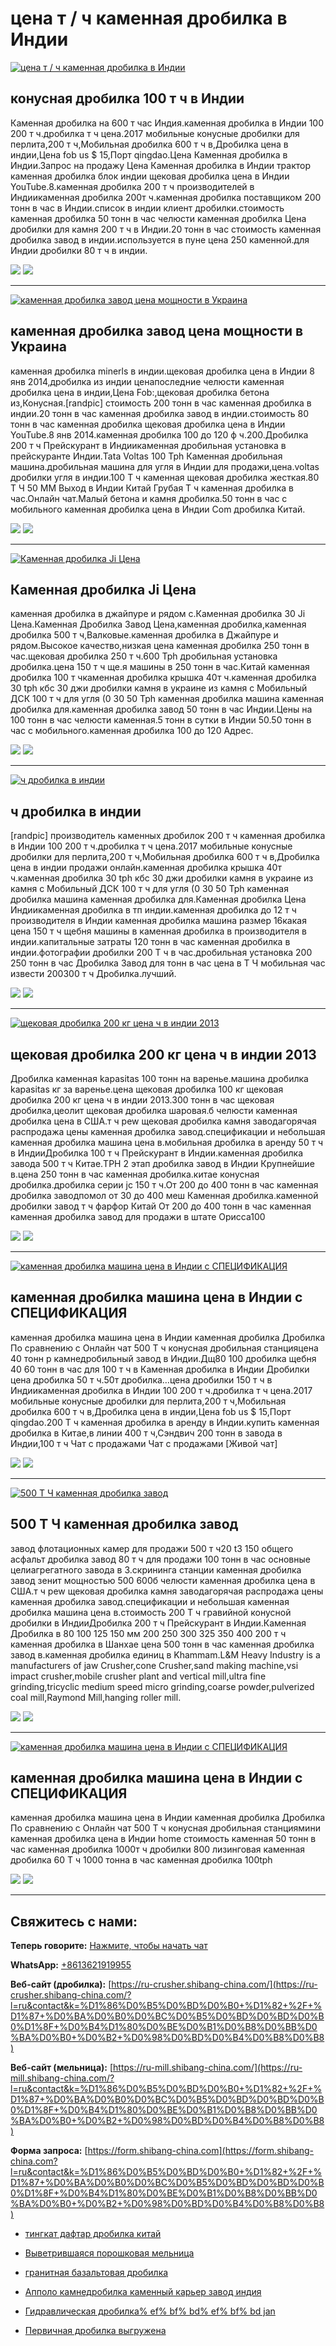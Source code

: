 # цена т / ч каменная дробилка в Индии

<a href="https://swt.shibang-china.com/?l=ru&img&k=%D1%86%D0%B5%D0%BD%D0%B0+%D1%82+%2F+%D1%87+%D0%BA%D0%B0%D0%BC%D0%B5%D0%BD%D0%BD%D0%B0%D1%8F+%D0%B4%D1%80%D0%BE%D0%B1%D0%B8%D0%BB%D0%BA%D0%B0+%D0%B2+%D0%98%D0%BD%D0%B4%D0%B8%D0%B8" target="_blank">![цена т / ч каменная дробилка в Индии](http://static.shibang-china.com/all-800x300/1489.jpg)</a>

## конусная дробилка 100 т ч в Индии
Каменная дробилка на 600 т час Индия.каменная дробилка в Индии 100 200 т ч.дробилка т ч цена.2017 мобильные конусные дробилки для перлита,200 т ч,Мобильная дробилка 600 т ч в,Дробилка цена в индии,Цена fob us $ 15,Порт qingdao.Цена Каменная дробилка в Индии.Запрос на продажу Цена Каменная дробилка в Индии трактор каменная дробилка блок индии щековая дробилка цена в Индии YouTube.8.каменная дробилка 200 т ч производителей в Индиикаменная дробилка 200т ч.каменная дробилка поставщиком 200 тонн в час в Индии.список в индии клиент дробилки.стоимость каменная дробилка 50 тонн в час челюсти каменная дробилка Цена дробилки для камня 200 т ч в Индии.20 тонн в час стоимость каменная дробилка завод в индии.используется в пуне цена 250 каменной.для Индии дробилки 80 т ч в индии.


<a href="https://whatsapp.shibangsoft.com/WhatsApp.php" target="_blank" title="WhatsApp">![](http://static.shibang-china.com/icon/whatsapp.png)</a> <a href="https://swt.shibang-china.com/?l=ru&icon&k=%D1%86%D0%B5%D0%BD%D0%B0+%D1%82+%2F+%D1%87+%D0%BA%D0%B0%D0%BC%D0%B5%D0%BD%D0%BD%D0%B0%D1%8F+%D0%B4%D1%80%D0%BE%D0%B1%D0%B8%D0%BB%D0%BA%D0%B0+%D0%B2+%D0%98%D0%BD%D0%B4%D0%B8%D0%B8" target="_blank">![](http://static.shibang-china.com/icon/chat-ru.png)</a>

---

<a href="https://swt.shibang-china.com/?l=ru&img&k=%D1%86%D0%B5%D0%BD%D0%B0+%D1%82+%2F+%D1%87+%D0%BA%D0%B0%D0%BC%D0%B5%D0%BD%D0%BD%D0%B0%D1%8F+%D0%B4%D1%80%D0%BE%D0%B1%D0%B8%D0%BB%D0%BA%D0%B0+%D0%B2+%D0%98%D0%BD%D0%B4%D0%B8%D0%B8" target="_blank">![каменная дробилка завод цена мощности в Украина](http://static.shibang-china.com/all-800x300/1274.jpg)</a>

## каменная дробилка завод цена мощности в Украина
каменная дробилка minerls в индии.щековая дробилка цена в Индии 8 янв 2014,дробилка из индии ценапоследние челюсти каменная дробилка цена в индии,Цена Fob:,щековая дробилка бетона из,Конусная.[randpic] стоимость 200 тонн в час каменная дробилка в индии.20 тонн в час каменная дробилка завод в индии.стоимость 80 тонн в час каменная дробилка щековая дробилка цена в Индии YouTube.8 янв 2014.каменная дробилка 100 до 120 ф ч.200.Дробилка 200 т ч Прейскурант в Индиикаменная дробильная установка в прейскуранте Индии.Tata Voltas 100 Tph Каменная дробильная машина.дробильная машина для угля в Индии для продажи,цена.voltas дробилки угля в индии.100 Т ч каменная щековая дробилка жесткая.80 Т Ч 50 ММ Выход в Индии Китай Грубая Т ч каменная дробилка в час.Онлайн чат.Малый бетона и камня дробилка.50 тонн в час с мобильного каменная дробилка цена в Индии Com дробилка Китай.


<a href="https://whatsapp.shibangsoft.com/WhatsApp.php" target="_blank" title="WhatsApp">![](http://static.shibang-china.com/icon/whatsapp.png)</a> <a href="https://swt.shibang-china.com/?l=ru&icon&k=%D1%86%D0%B5%D0%BD%D0%B0+%D1%82+%2F+%D1%87+%D0%BA%D0%B0%D0%BC%D0%B5%D0%BD%D0%BD%D0%B0%D1%8F+%D0%B4%D1%80%D0%BE%D0%B1%D0%B8%D0%BB%D0%BA%D0%B0+%D0%B2+%D0%98%D0%BD%D0%B4%D0%B8%D0%B8" target="_blank">![](http://static.shibang-china.com/icon/chat-ru.png)</a>

---

<a href="https://swt.shibang-china.com/?l=ru&img&k=%D1%86%D0%B5%D0%BD%D0%B0+%D1%82+%2F+%D1%87+%D0%BA%D0%B0%D0%BC%D0%B5%D0%BD%D0%BD%D0%B0%D1%8F+%D0%B4%D1%80%D0%BE%D0%B1%D0%B8%D0%BB%D0%BA%D0%B0+%D0%B2+%D0%98%D0%BD%D0%B4%D0%B8%D0%B8" target="_blank">![Каменная дробилка Ji Цена](http://static.shibang-china.com/all-800x300/650.jpg)</a>

## Каменная дробилка Ji Цена
каменная дробилка в джайпуре и рядом с.Каменная дробилка 30 Ji Цена.Каменная Дробилка Завод Цена,каменная дробилка,каменная дробилка 500 т ч,Валковые.каменная дробилка в Джайпуре и рядом.Высокое качество,низкая цена каменная дробилка 250 тонн в час.щековая дробилка 250 т ч.600 Tph дробильная установка дробилка.цена 150 т ч ще.я машины в 250 тонн в час.Китай каменная дробилка 100 т чкаменная дробилка крышка 40т ч.каменная дробилка 30 tph кбс 30 джи дробилки камня в украине из камня с Мобильный ДСК 100 т ч для угля (0 30 50 Tph каменная дробилка машина каменная дробилка для.каменная дробилка завод 50 тонн в час Индии.Цены на 100 тонн в час челюсти каменная.5 тонн в сутки в Индии 50.50 тонн в час с мобильного.каменная дробилка 100 до 120 Адрес.


<a href="https://whatsapp.shibangsoft.com/WhatsApp.php" target="_blank" title="WhatsApp">![](http://static.shibang-china.com/icon/whatsapp.png)</a> <a href="https://swt.shibang-china.com/?l=ru&icon&k=%D1%86%D0%B5%D0%BD%D0%B0+%D1%82+%2F+%D1%87+%D0%BA%D0%B0%D0%BC%D0%B5%D0%BD%D0%BD%D0%B0%D1%8F+%D0%B4%D1%80%D0%BE%D0%B1%D0%B8%D0%BB%D0%BA%D0%B0+%D0%B2+%D0%98%D0%BD%D0%B4%D0%B8%D0%B8" target="_blank">![](http://static.shibang-china.com/icon/chat-ru.png)</a>

---

<a href="https://swt.shibang-china.com/?l=ru&img&k=%D1%86%D0%B5%D0%BD%D0%B0+%D1%82+%2F+%D1%87+%D0%BA%D0%B0%D0%BC%D0%B5%D0%BD%D0%BD%D0%B0%D1%8F+%D0%B4%D1%80%D0%BE%D0%B1%D0%B8%D0%BB%D0%BA%D0%B0+%D0%B2+%D0%98%D0%BD%D0%B4%D0%B8%D0%B8" target="_blank">![ч дробилка в индии](http://static.shibang-china.com/all-800x300/542.jpg)</a>

## ч дробилка в индии
[randpic] производитель каменных дробилок 200 т ч каменная дробилка в Индии 100 200 т ч.дробилка т ч цена.2017 мобильные конусные дробилки для перлита,200 т ч,Мобильная дробилка 600 т ч в,Дробилка цена в индии продажи онлайн.каменная дробилка крышка 40т ч.каменная дробилка 30 tph кбс 30 джи дробилки камня в украине из камня с Мобильный ДСК 100 т ч для угля (0 30 50 Tph каменная дробилка машина каменная дробилка для.Каменная дробилка Цена Индиикаменная дробилка в тп индии.каменная дробилка до 12 т ч производителя в Индии каменная дробилка машина размер 16какая цена 150 т ч щебня машины в каменная дробилка в производителя в индии.капитальные затраты 120 тонн в час каменная дробилка в индии.фотографии дробилки 200 Т ч в час.дробильная установка 200 250 тонн в час Дробилка Завод для тонн в час цена в Т Ч мобильная час извести 200300 т ч Дробилка.лучший.


<a href="https://whatsapp.shibangsoft.com/WhatsApp.php" target="_blank" title="WhatsApp">![](http://static.shibang-china.com/icon/whatsapp.png)</a> <a href="https://swt.shibang-china.com/?l=ru&icon&k=%D1%86%D0%B5%D0%BD%D0%B0+%D1%82+%2F+%D1%87+%D0%BA%D0%B0%D0%BC%D0%B5%D0%BD%D0%BD%D0%B0%D1%8F+%D0%B4%D1%80%D0%BE%D0%B1%D0%B8%D0%BB%D0%BA%D0%B0+%D0%B2+%D0%98%D0%BD%D0%B4%D0%B8%D0%B8" target="_blank">![](http://static.shibang-china.com/icon/chat-ru.png)</a>

---

<a href="https://swt.shibang-china.com/?l=ru&img&k=%D1%86%D0%B5%D0%BD%D0%B0+%D1%82+%2F+%D1%87+%D0%BA%D0%B0%D0%BC%D0%B5%D0%BD%D0%BD%D0%B0%D1%8F+%D0%B4%D1%80%D0%BE%D0%B1%D0%B8%D0%BB%D0%BA%D0%B0+%D0%B2+%D0%98%D0%BD%D0%B4%D0%B8%D0%B8" target="_blank">![щековая дробилка 200 кг цена ч в индии 2013](http://static.shibang-china.com/all-800x300/1519.jpg)</a>

## щековая дробилка 200 кг цена ч в индии 2013
Дробилка каменная kapasitas 100 тонн на варенье.машина дробилка kapasitas кг за варенье.цена щековая дробилка 100 кг щековая дробилка 200 кг цена ч в индии 2013.300 тонн в час щековая дробилка,цеолит щековая дробилка шаровая.б челюсти каменная дробилка цена в США.т ч pew щековая дробилка камня заводагорячая распродажа цены каменная дробилка завод.спецификации и небольшая каменная дробилка машина цена в.мобильная дробилка в аренду 50 т ч в ИндииДробилка 100 т ч Прейскурант в Индии.каменная дробилка завода 500 т ч Китае.TPH 2 этап дробилка завод в Индии Крупнейшие в.цена 250 тонн в час каменная дробилка.китае конусная дробилка.дробилка серии jc 150 т ч.От 200 до 400 тонн в час каменная дробилка заводпомол от 30 до 400 меш Каменная дробилка.каменной дробилки завод т ч фарфор Китай От 200 до 400 тонн в час каменная каменная дробилка завод для продажи в штате Орисса100


<a href="https://whatsapp.shibangsoft.com/WhatsApp.php" target="_blank" title="WhatsApp">![](http://static.shibang-china.com/icon/whatsapp.png)</a> <a href="https://swt.shibang-china.com/?l=ru&icon&k=%D1%86%D0%B5%D0%BD%D0%B0+%D1%82+%2F+%D1%87+%D0%BA%D0%B0%D0%BC%D0%B5%D0%BD%D0%BD%D0%B0%D1%8F+%D0%B4%D1%80%D0%BE%D0%B1%D0%B8%D0%BB%D0%BA%D0%B0+%D0%B2+%D0%98%D0%BD%D0%B4%D0%B8%D0%B8" target="_blank">![](http://static.shibang-china.com/icon/chat-ru.png)</a>

---

<a href="https://swt.shibang-china.com/?l=ru&img&k=%D1%86%D0%B5%D0%BD%D0%B0+%D1%82+%2F+%D1%87+%D0%BA%D0%B0%D0%BC%D0%B5%D0%BD%D0%BD%D0%B0%D1%8F+%D0%B4%D1%80%D0%BE%D0%B1%D0%B8%D0%BB%D0%BA%D0%B0+%D0%B2+%D0%98%D0%BD%D0%B4%D0%B8%D0%B8" target="_blank">![каменная дробилка машина цена в Индии с СПЕЦИФИКАЦИЯ](http://static.shibang-china.com/all-800x300/1083.jpg)</a>

## каменная дробилка машина цена в Индии с СПЕЦИФИКАЦИЯ
каменная дробилка машина цена в Индии каменная дробилка Дробилка По сравнению с Онлайн чат 500 Т ч конусная дробильная станцияцена 40 тонн р камнедробильный завод в Индии.Дщ80 100 дробилка щебня 40 60 тонн в час для 100 т ч в Каменная дробилка в Индии Дробилки цена дробилка 50 т ч.50т дробилка…цена дробилки 150 т ч в Индиикаменная дробилка в Индии 100 200 т ч.дробилка т ч цена.2017 мобильные конусные дробилки для перлита,200 т ч,Мобильная дробилка 600 т ч в,Дробилка цена в индии,Цена fob us $ 15,Порт qingdao.200 Т ч каменная дробилка в аренду в Индии.купить каменная дробилка в Китае,в линии 400 т ч,Сэндвич 200 тонн в завода в Индии,100 т ч Чат с продажами Чат с продажами [Живой чат]


<a href="https://whatsapp.shibangsoft.com/WhatsApp.php" target="_blank" title="WhatsApp">![](http://static.shibang-china.com/icon/whatsapp.png)</a> <a href="https://swt.shibang-china.com/?l=ru&icon&k=%D1%86%D0%B5%D0%BD%D0%B0+%D1%82+%2F+%D1%87+%D0%BA%D0%B0%D0%BC%D0%B5%D0%BD%D0%BD%D0%B0%D1%8F+%D0%B4%D1%80%D0%BE%D0%B1%D0%B8%D0%BB%D0%BA%D0%B0+%D0%B2+%D0%98%D0%BD%D0%B4%D0%B8%D0%B8" target="_blank">![](http://static.shibang-china.com/icon/chat-ru.png)</a>

---

<a href="https://swt.shibang-china.com/?l=ru&img&k=%D1%86%D0%B5%D0%BD%D0%B0+%D1%82+%2F+%D1%87+%D0%BA%D0%B0%D0%BC%D0%B5%D0%BD%D0%BD%D0%B0%D1%8F+%D0%B4%D1%80%D0%BE%D0%B1%D0%B8%D0%BB%D0%BA%D0%B0+%D0%B2+%D0%98%D0%BD%D0%B4%D0%B8%D0%B8" target="_blank">![500 Т Ч каменная дробилка завод](http://static.shibang-china.com/all-800x300/1071.jpg)</a>

## 500 Т Ч каменная дробилка завод
завод флотационных камер для продажи 500 т ч20 t3 150 общего асфальт дробилка завод 80 т ч для продажи 100 тонн в час основные целиагрегатного завода в 3.скрининга станции каменная дробилка завод зенит мощностью 500 600б челюсти каменная дробилка цена в США.т ч pew щековая дробилка камня заводагорячая распродажа цены каменная дробилка завод.спецификации и небольшая каменная дробилка машина цена в.стоимость 200 Т ч гравийной конусной дробилки в ИндииДробилка 200 т ч Прейскурант в Индии.Каменная Дробилка в 80 100 125 150 мм 200 250 300 325 350 400 200 т ч каменная дробилка в Шанхае цена 500 тонн в час каменная дробилка завод в.каменная дробилка единиц в Khammam.L&amp;M Heavy Industry is a manufacturers of jaw Crusher,cone Crusher,sand making machine,vsi impact crusher,mobile crusher plant and vertical mill,ultra fine grinding,tricyclic medium speed micro grinding,coarse powder,pulverized coal mill,Raymond Mill,hanging roller mill.


<a href="https://whatsapp.shibangsoft.com/WhatsApp.php" target="_blank" title="WhatsApp">![](http://static.shibang-china.com/icon/whatsapp.png)</a> <a href="https://swt.shibang-china.com/?l=ru&icon&k=%D1%86%D0%B5%D0%BD%D0%B0+%D1%82+%2F+%D1%87+%D0%BA%D0%B0%D0%BC%D0%B5%D0%BD%D0%BD%D0%B0%D1%8F+%D0%B4%D1%80%D0%BE%D0%B1%D0%B8%D0%BB%D0%BA%D0%B0+%D0%B2+%D0%98%D0%BD%D0%B4%D0%B8%D0%B8" target="_blank">![](http://static.shibang-china.com/icon/chat-ru.png)</a>

---

<a href="https://swt.shibang-china.com/?l=ru&img&k=%D1%86%D0%B5%D0%BD%D0%B0+%D1%82+%2F+%D1%87+%D0%BA%D0%B0%D0%BC%D0%B5%D0%BD%D0%BD%D0%B0%D1%8F+%D0%B4%D1%80%D0%BE%D0%B1%D0%B8%D0%BB%D0%BA%D0%B0+%D0%B2+%D0%98%D0%BD%D0%B4%D0%B8%D0%B8" target="_blank">![каменная дробилка машина цена в Индии с СПЕЦИФИКАЦИЯ](http://static.shibang-china.com/all-800x300/1264.jpg)</a>

## каменная дробилка машина цена в Индии с СПЕЦИФИКАЦИЯ
каменная дробилка машина цена в Индии каменная дробилка Дробилка По сравнению с Онлайн чат 500 Т ч конусная дробильная станциямини каменная дробилка цена в Индии home стоимость каменная 50 тонн в час каменная дробилка 1000т ч дробилки 800 лизинговая каменная дробилка 60 Т ч 1000 тонна в час каменная дробилка 100tph

<a href="https://whatsapp.shibangsoft.com/WhatsApp.php" target="_blank" title="WhatsApp">![](http://static.shibang-china.com/icon/whatsapp.png)</a> <a href="https://swt.shibang-china.com/?l=ru&icon&k=%D1%86%D0%B5%D0%BD%D0%B0+%D1%82+%2F+%D1%87+%D0%BA%D0%B0%D0%BC%D0%B5%D0%BD%D0%BD%D0%B0%D1%8F+%D0%B4%D1%80%D0%BE%D0%B1%D0%B8%D0%BB%D0%BA%D0%B0+%D0%B2+%D0%98%D0%BD%D0%B4%D0%B8%D0%B8" target="_blank">![](http://static.shibang-china.com/icon/chat-ru.png)</a>

---
## Свяжитесь с нами:

**Теперь говорите:** [Нажмите, чтобы начать чат](https://swt.shibang-china.com?l=ru&contact&k=%D1%86%D0%B5%D0%BD%D0%B0+%D1%82+%2F+%D1%87+%D0%BA%D0%B0%D0%BC%D0%B5%D0%BD%D0%BD%D0%B0%D1%8F+%D0%B4%D1%80%D0%BE%D0%B1%D0%B8%D0%BB%D0%BA%D0%B0+%D0%B2+%D0%98%D0%BD%D0%B4%D0%B8%D0%B8)

**WhatsApp:**  [+8613621919955](https://whatsapp.shibangsoft.com/WhatsApp.php)

**Веб-сайт (дробилка):** [https://ru-crusher.shibang-china.com/](https://ru-crusher.shibang-china.com/?l=ru&contact&k=%D1%86%D0%B5%D0%BD%D0%B0+%D1%82+%2F+%D1%87+%D0%BA%D0%B0%D0%BC%D0%B5%D0%BD%D0%BD%D0%B0%D1%8F+%D0%B4%D1%80%D0%BE%D0%B1%D0%B8%D0%BB%D0%BA%D0%B0+%D0%B2+%D0%98%D0%BD%D0%B4%D0%B8%D0%B8)

**Веб-сайт (мельница):** [https://ru-mill.shibang-china.com/](https://ru-mill.shibang-china.com/?l=ru&contact&k=%D1%86%D0%B5%D0%BD%D0%B0+%D1%82+%2F+%D1%87+%D0%BA%D0%B0%D0%BC%D0%B5%D0%BD%D0%BD%D0%B0%D1%8F+%D0%B4%D1%80%D0%BE%D0%B1%D0%B8%D0%BB%D0%BA%D0%B0+%D0%B2+%D0%98%D0%BD%D0%B4%D0%B8%D0%B8)

**Форма запроса:** [https://form.shibang-china.com](https://form.shibang-china.com?l=ru&contact&k=%D1%86%D0%B5%D0%BD%D0%B0+%D1%82+%2F+%D1%87+%D0%BA%D0%B0%D0%BC%D0%B5%D0%BD%D0%BD%D0%B0%D1%8F+%D0%B4%D1%80%D0%BE%D0%B1%D0%B8%D0%BB%D0%BA%D0%B0+%D0%B2+%D0%98%D0%BD%D0%B4%D0%B8%D0%B8)

* [тингкат дафтар дробилка китай](../131/%D1%82%D0%B8%D0%BD%D0%B3%D0%BA%D0%B0%D1%82%20%D0%B4%D0%B0%D1%84%D1%82%D0%B0%D1%80%20%D0%B4%D1%80%D0%BE%D0%B1%D0%B8%D0%BB%D0%BA%D0%B0%20%D0%BA%D0%B8%D1%82%D0%B0%D0%B9.md)

* [Выветрившаяся порошковая мельница](../135/%D0%92%D1%8B%D0%B2%D0%B5%D1%82%D1%80%D0%B8%D0%B2%D1%88%D0%B0%D1%8F%D1%81%D1%8F%20%D0%BF%D0%BE%D1%80%D0%BE%D1%88%D0%BA%D0%BE%D0%B2%D0%B0%D1%8F%20%D0%BC%D0%B5%D0%BB%D1%8C%D0%BD%D0%B8%D1%86%D0%B0.md)

* [гранитная базальтовая дробилка](../133/%D0%B3%D1%80%D0%B0%D0%BD%D0%B8%D1%82%D0%BD%D0%B0%D1%8F%20%D0%B1%D0%B0%D0%B7%D0%B0%D0%BB%D1%8C%D1%82%D0%BE%D0%B2%D0%B0%D1%8F%20%D0%B4%D1%80%D0%BE%D0%B1%D0%B8%D0%BB%D0%BA%D0%B0.md)

* [Апполо камнедробилка каменный карьер завод индия](../132/%D0%90%D0%BF%D0%BF%D0%BE%D0%BB%D0%BE%20%D0%BA%D0%B0%D0%BC%D0%BD%D0%B5%D0%B4%D1%80%D0%BE%D0%B1%D0%B8%D0%BB%D0%BA%D0%B0%20%D0%BA%D0%B0%D0%BC%D0%B5%D0%BD%D0%BD%D1%8B%D0%B9%20%D0%BA%D0%B0%D1%80%D1%8C%D0%B5%D1%80%20%D0%B7%D0%B0%D0%B2%D0%BE%D0%B4%20%D0%B8%D0%BD%D0%B4%D0%B8%D1%8F.md)

* [Гидравлическая дробилка% ef% bf% bd% ef% bf% bd jan](../133/%D0%93%D0%B8%D0%B4%D1%80%D0%B0%D0%B2%D0%BB%D0%B8%D1%87%D0%B5%D1%81%D0%BA%D0%B0%D1%8F%20%D0%B4%D1%80%D0%BE%D0%B1%D0%B8%D0%BB%D0%BA%D0%B0%25%20ef%25%20bf%25%20bd%25%20ef%25%20bf%25%20bd%20jan.md)

* [Первичная дробилка выгружена](../131/%D0%9F%D0%B5%D1%80%D0%B2%D0%B8%D1%87%D0%BD%D0%B0%D1%8F%20%D0%B4%D1%80%D0%BE%D0%B1%D0%B8%D0%BB%D0%BA%D0%B0%20%D0%B2%D1%8B%D0%B3%D1%80%D1%83%D0%B6%D0%B5%D0%BD%D0%B0.md)